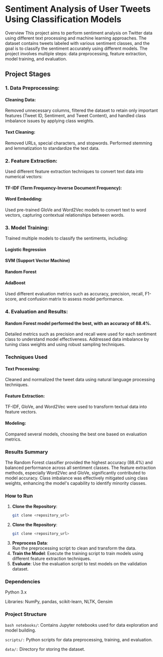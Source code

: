 # Sentiment Analysis of User Tweets Using Classification Models

Overview
This project aims to perform sentiment analysis on Twitter data using different text processing and machine learning approaches. The dataset contains tweets labeled with various sentiment classes, and the goal is to classify the sentiment accurately using different models. The project involves multiple steps: data preprocessing, feature extraction, model training, and evaluation.

## Project Stages
### 1. Data Preprocessing:

#### Cleaning Data:
 Removed unnecessary columns, filtered the dataset to retain only important features (Tweet ID, Sentiment, and Tweet Content), and handled class imbalance issues by applying class weights.
#### Text Cleaning: 
Removed URLs, special characters, and stopwords. Performed stemming and lemmatization to standardize the text data.

### 2. Feature Extraction:

Used different feature extraction techniques to convert text data into numerical vectors:
#### TF-IDF (Term Frequency-Inverse Document Frequency):
#### Word Embedding:
 Used pre-trained GloVe and Word2Vec models to convert text to word vectors, capturing contextual relationships between words.

### 3. Model Training:

Trained multiple models to classify the sentiments, including:
#### Logistic Regression
#### SVM (Support Vector Machine)
#### Random Forest
#### AdaBoost
Used different evaluation metrics such as accuracy, precision, recall, F1-score, and confusion matrix to assess model performance.

### 4. Evaluation and Results:

#### Random Forest model performed the best, with an accuracy of 88.4%.
Detailed metrics such as precision and recall were used for each sentiment class to understand model effectiveness.
Addressed data imbalance by tuning class weights and using robust sampling techniques.

### Techniques Used
#### Text Processing: 
Cleaned and normalized the tweet data using natural language processing techniques.
#### Feature Extraction: 
TF-IDF, GloVe, and Word2Vec were used to transform textual data into feature vectors.
#### Modeling:
 Compared several models, choosing the best one based on evaluation metrics.
### Results Summary
The Random Forest classifier provided the highest accuracy (88.4%) and balanced performance across all sentiment classes.
The feature extraction methods, especially Word2Vec and GloVe, significantly contributed to model accuracy.
Class imbalance was effectively mitigated using class weights, enhancing the model's capability to identify minority classes.
### How to Run
1. **Clone the Repository**:
   ```bash
   git clone <repository_url>
2. **Clone the Repository**:
   ```bash
   git clone <repository_url>
3. **Preprocess Data**:   
Run the preprocessing script to clean and transform the data.
3. **Train the Model**: Execute the training script to train models using different feature extraction techniques.
4.  **Evaluate**: Use the evaluation script to test models on the validation dataset.

### Dependencies
Python 3.x

Libraries: NumPy, pandas, scikit-learn, NLTK, Gensim

### Project Structure
```bash notebooks/```: Contains Jupyter notebooks used for data exploration and model building.

```scripts/:``` Python scripts for data preprocessing, training, and evaluation.

```data/:``` Directory for storing the dataset.





